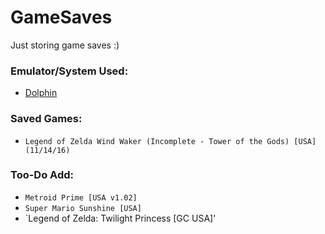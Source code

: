 # GameSaves
Just storing game saves :) 

### Emulator/System Used:
* [Dolphin](https://dolphin-emu.org)

### Saved Games:
* `Legend of Zelda Wind Waker (Incomplete - Tower of the Gods) [USA] (11/14/16)`

### Too-Do Add:
* `Metroid Prime [USA v1.02]`
* `Super Mario Sunshine [USA]`
* `Legend of Zelda: Twilight Princess [GC USA]'

